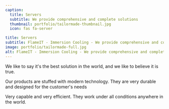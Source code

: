```yaml
---
caption:
  title: Servers
  subtitle: We provide comprehensive and complete solutions
  thumbnail: portfolio/tailormade-thumbnail.jpg
  icon: fas fa-server

title: Servers
subtitle: FlameIT - Immersion Cooling - We provide comprehensive and complete solutions
image: portfolio/tailormade-full.jpg
alt: FlameIT - Immersion Cooling - We provide comprehensive and complete solutions
---
```

We like to say it's the best solution in the world, and we like to believe it is true.

Our products are stuffed with modern technology.
They are very durable and designed for the customer's needs

Very capable and very efficient. They work under all conditions anywhere in the world.
